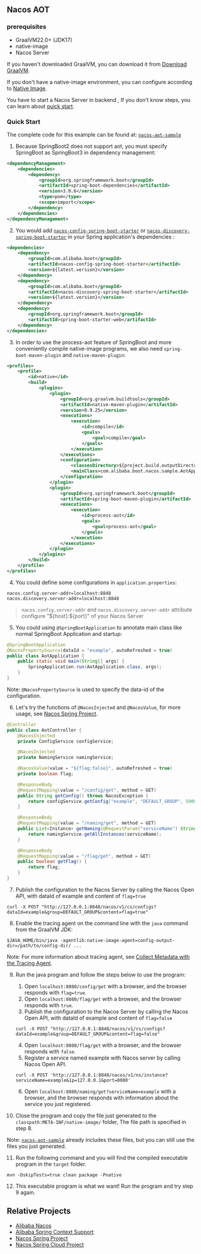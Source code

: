 ## Nacos AOT

### prerequisites

- GraalVM22.0+ (JDK17)
- native-image
- Nacos Server

If you haven't downloaded GraalVM, you can download it from [Download GraalVM](https://www.graalvm.org/downloads/).

If you don't have a native-image environment, you can configure according to [Native Image](https://www.graalvm.org/latest/reference-manual/native-image/).

You have to start a Nacos Server in backend , If you don't know steps, you can learn about [quick start](https://nacos.io/en-us/docs/quick-start.html).

### Quick Start

The complete code for this example can be found at: [`nacos-aot-sample`](nacos-spring-boot-samples/nacos-aot-sample)

1. Because SpringBoot2 does not support aot, you must specify SpringBoot as SpringBoot3 in dependency management:

```xml
<dependencyManagement>
    <dependencies>
        <dependency>
            <groupId>org.springframework.boot</groupId>
            <artifactId>spring-boot-dependencies</artifactId>
            <version>3.0.6</version>
            <type>pom</type>
            <scope>import</scope>
        </dependency>
    </dependencies>
</dependencyManagement>
```

2. You would add [`nacos-config-spring-boot-starter`](nacos-config-spring-boot-starter)  or [`nacos-discovery-spring-boot-starter`](nacos-discovery-spring-boot-starter) in your  Spring application's dependencies :

```xml
<dependencies>
    <dependency>
        <groupId>com.alibaba.boot</groupId>
        <artifactId>nacos-config-spring-boot-starter</artifactId>
        <version>${latest.version}</version>
    </dependency>
    <dependency>
        <groupId>com.alibaba.boot</groupId>
        <artifactId>nacos-discovery-spring-boot-starter</artifactId>
        <version>${latest.version}</version>
    </dependency>
    <dependency>
        <groupId>org.springframework.boot</groupId>
        <artifactId>spring-boot-starter-web</artifactId>
    </dependency>
</dependencies>
```

3. In order to use the process-aot feature of SpringBoot and more conveniently compile native-image programs, we also need `spring-boot-maven-plugin` and `native-maven-plugin`:

```xml
<profiles>
    <profile>
        <id>native</id>
        <build>
            <plugins>
                <plugin>
                    <groupId>org.graalvm.buildtools</groupId>
                    <artifactId>native-maven-plugin</artifactId>
                    <version>0.9.25</version>
                    <executions>
                        <execution>
                            <id>compile</id>
                            <goals>
                                <goal>compile</goal>
                            </goals>
                        </execution>
                    </executions>
                    <configuration>
                        <classesDirectory>${project.build.outputDirectory}</classesDirectory>
                        <mainClass>com.alibaba.boot.nacos.sample.AotApplication</mainClass>
                    </configuration>
                </plugin>
                <plugin>
                    <groupId>org.springframework.boot</groupId>
                    <artifactId>spring-boot-maven-plugin</artifactId>
                    <executions>
                        <execution>
                            <id>process-aot</id>
                            <goals>
                                <goal>process-aot</goal>
                            </goals>
                        </execution>
                    </executions>
                </plugin>
            </plugins>
        </build>
    </profile>
</profiles>
```

4. You could define some configurations in `application.properties`:

```properties
nacos.config.server-addr=localhost:8848
nacos.discovery.server-addr=localhost:8848
```

> `nacos.config.server-addr` and `nacos.discovery.server-addr` attribute configure "\${host}:${port}" of your Nacos Server

5. You could using `@SpringBootApplication` to annotate main class like normal SpringBoot Application and startup:

```java
@SpringBootApplication
@NacosPropertySource(dataId = "example", autoRefreshed = true)
public class AotApplication {
    public static void main(String[] args) {
        SpringApplication.run(AotApplication.class, args);
    }
}
```

Note: `@NacosPropertySource` is used to specify the data-id of the configuration.

6. Let's try the functions of `@NacosInjected` and `@NacosValue`, for more usage, see [Nacos Spring Project](https://github.com/nacos-group/nacos-spring-project).

```java
@Controller
public class AotController {
    @NacosInjected
    private ConfigService configService;

    @NacosInjected
    private NamingService namingService;

    @NacosValue(value = "${flag:false}", autoRefreshed = true)
    private boolean flag;

    @ResponseBody
    @RequestMapping(value = "/config/get", method = GET)
    public String getConfig() throws NacosException {
        return configService.getConfig("example", "DEFAULT_GROUP", 5000);
    }

    @ResponseBody
    @RequestMapping(value = "/naming/get", method = GET)
    public List<Instance> getNaming(@RequestParam("serviceName") String serviceName) throws NacosException {
        return namingService.getAllInstances(serviceName);
    }

    @ResponseBody
    @RequestMapping(value = "/flag/get", method = GET)
    public boolean getFlag() {
        return flag;
    }
}
```

7. Publish the configuration to the Nacos Server by calling the Nacos Open API, with dataId of example and content of `flag=true`

```shell
curl -X POST "http://127.0.0.1:8848/nacos/v1/cs/configs?dataId=example&group=DEFAULT_GROUP&content=flag=true"
```

8. Enable the tracing agent on the command line with the `java` command from the GraalVM JDK:

```shell
$JAVA_HOME/bin/java -agentlib:native-image-agent=config-output-dir=/path/to/config-dir/ ...
```

Note: For more information about tracing agent, see [Collect Metadata with the Tracing Agent](https://www.graalvm.org/latest/reference-manual/native-image/metadata/AutomaticMetadataCollection/).

9. Run the java program and follow the steps below to use the program: 

   1. Open `localhost:8080/config/get` with a browser, and the browser responds with `flag=true`.
   2. Open `localhost:8080/flag/get` with a browser, and the browser responds with `true`.
   3. Publish the configuration to the Nacos Server by calling the Nacos Open API, with dataId of example and content of `flag=false`

   ```shell
   curl -X POST "http://127.0.0.1:8848/nacos/v1/cs/configs?dataId=example&group=DEFAULT_GROUP&content=flag=false"
   ```

   4. Open `localhost:8080/flag/get` with a browser, and the browser responds with `false`.
   5. Register a service named example with Nacos server by calling Nacos Open API.

   ```shell
   curl -X POST 'http://127.0.0.1:8848/nacos/v1/ns/instance?serviceName=example&ip=127.0.0.1&port=8080'
   ```

   6. Open `localhost:8080/naming/get?serviceName=example` with a browser, and the browser responds with information about the service you just registered.

10. Close the program and copy the file just generated to the `classpath:META-INF/native-image/` folder, The file path is specified in step 8.

Note: [`nacos-aot-sample`](nacos-spring-boot-samples/nacos-aot-sample) already includes these files, but you can still use the files you just generated.

11. Run the following command and you will find the compiled executable program in the `target` folder.

```shell
mvn -DskipTests=true clean package -Pnative
```

12. This executable program is what we want! Run the program and try step 9 again.

## Relative Projects

* [Alibaba Nacos](https://github.com/alibaba/nacos)
* [Alibaba Spring Context Support](https://github.com/alibaba/spring-context-support)
* [Nacos Spring Project](https://github.com/nacos-group/nacos-spring-project)
* [Nacos Spring Cloud Project](https://github.com/spring-cloud-incubator/spring-cloud-alibaba)